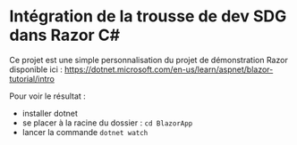 # Intégration de la trousse de dev SDG dans Razor C#

Ce projet est une simple personnalisation du projet de démonstration Razor disponible ici : https://dotnet.microsoft.com/en-us/learn/aspnet/blazor-tutorial/intro

Pour voir le résultat :
- installer dotnet
- se placer à la racine du dossier : `cd BlazorApp`
- lancer la commande `dotnet watch`

